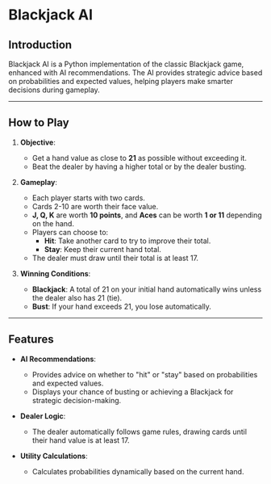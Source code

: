 # Blackjack AI  

## Introduction  
Blackjack AI is a Python implementation of the classic Blackjack game, enhanced with AI recommendations. The AI provides strategic advice based on probabilities and expected values, helping players make smarter decisions during gameplay.

---

## How to Play  
1. **Objective**:  
   - Get a hand value as close to **21** as possible without exceeding it.
   - Beat the dealer by having a higher total or by the dealer busting.

2. **Gameplay**:  
   - Each player starts with two cards.  
   - Cards 2-10 are worth their face value.  
   - **J, Q, K** are worth **10 points**, and **Aces** can be worth **1 or 11** depending on the hand.  
   - Players can choose to:  
     - **Hit**: Take another card to try to improve their total.  
     - **Stay**: Keep their current hand total.  
   - The dealer must draw until their total is at least 17.

3. **Winning Conditions**:  
   - **Blackjack**: A total of 21 on your initial hand automatically wins unless the dealer also has 21 (tie).  
   - **Bust**: If your hand exceeds 21, you lose automatically.  

---

## Features  
- **AI Recommendations**:  
  - Provides advice on whether to "hit" or "stay" based on probabilities and expected values.  
  - Displays your chance of busting or achieving a Blackjack for strategic decision-making.

- **Dealer Logic**:  
  - The dealer automatically follows game rules, drawing cards until their hand value is at least 17.  

- **Utility Calculations**:  
  - Calculates probabilities dynamically based on the current hand.

